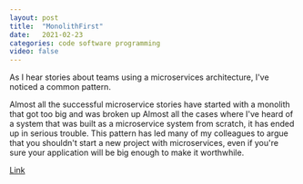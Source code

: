 ```yaml
---
layout: post
title:  "MonolithFirst"
date:   2021-02-23
categories: code software programming
video: false
---
```


As I hear stories about teams using a microservices architecture, I've noticed a common pattern.

Almost all the successful microservice stories have started with a monolith that got too big and was broken up
Almost all the cases where I've heard of a system that was built as a microservice system from scratch, it has ended up in serious trouble.
This pattern has led many of my colleagues to argue that you shouldn't start a new project with microservices, even if you're sure your application will be big enough to make it worthwhile. 

[Link](//martinfowler.com/bliki/MonolithFirst.html)
